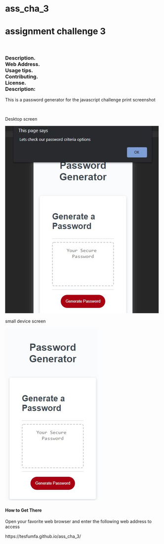 # ass_cha_3
<h1>assignment challenge 3</h1><br/>
<h3> Description.<br/>
    Web Address.<br/>
    Usage tips.<br/>
    Contributing.<br/>
    License.<br/>
Description:</h3> <p>This is a password generator for the javascript challenge print screenshot</p>
<br/><p>Desktop screen</p>
<img src="assets/images/click-generate-password.JPG" ><br>
<p>small device screen</p>
<img src="assets/images/landing-page-smaller-screen.JPG" ><br>
<h4>How to Get There</h4>
<p>Open your favorite web browser and enter the following web address to access<br/>
<p> https://tesfumfa.github.io/ass_cha_3/</p>
